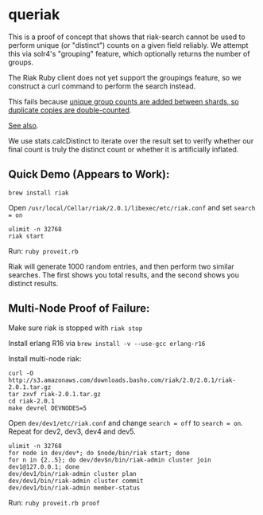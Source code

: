 # queriak

This is a proof of concept that shows that riak-search cannot be used to
perform unique (or "distinct") counts on a given field reliably. We attempt this
via solr4's "grouping" feature, which optionally returns the number of groups.

The Riak Ruby client does not yet support the groupings feature, so we construct
a curl command to perform the search instead.

This fails because [unique group counts are added between shards, so duplicate
copies are double-counted](https://cwiki.apache.org/confluence/display/solr/Result+Grouping?focusedCommentId=47384139#comment-47384139).

[See also](https://wiki.apache.org/solr/FieldCollapsing).

We use stats.calcDistinct to iterate over the result set to verify whether our
final count is truly the distinct count or whether it is artificially inflated.

## Quick Demo (Appears to Work):

`brew install riak`

Open `/usr/local/Cellar/riak/2.0.1/libexec/etc/riak.conf` and set `search = on`

```
ulimit -n 32768
riak start
```

Run: `ruby proveit.rb`

Riak will generate 1000 random entries, and then perform two similar searches.
The first shows you total results, and the second shows you distinct results.

## Multi-Node Proof of Failure:

Make sure riak is stopped with `riak stop`

Install erlang R16 via `brew install -v --use-gcc erlang-r16`

Install multi-node riak:

```
curl -O http://s3.amazonaws.com/downloads.basho.com/riak/2.0/2.0.1/riak-2.0.1.tar.gz
tar zxvf riak-2.0.1.tar.gz
cd riak-2.0.1
make devrel DEVNODES=5
```

Open `dev/dev1/etc/riak.conf` and change `search = off` to `search = on`.
Repeat for dev2, dev3, dev4 and dev5.

```
ulimit -n 32768
for node in dev/dev*; do $node/bin/riak start; done
for n in {2..5}; do dev/dev$n/bin/riak-admin cluster join dev1@127.0.0.1; done
dev/dev1/bin/riak-admin cluster plan
dev/dev1/bin/riak-admin cluster commit
dev/dev1/bin/riak-admin member-status
```

Run: `ruby proveit.rb proof`
